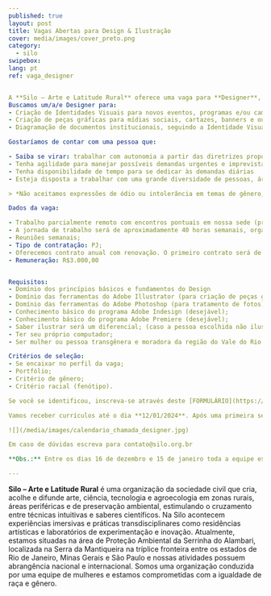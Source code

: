 ```yaml
---
published: true
layout: post
title: Vagas Abertas para Design & Ilustração
cover: media/images/cover_preto.png
category:
  - silo
swipebox:
lang: pt
ref: vaga_designer


A **Silo – Arte e Latitude Rural** oferece uma vaga para **Designer**, exclusiva para **mulheres e pessoas trans**, a partir de fevereiro de 2024.
Buscamos um/a/e Designer para:
- Criação de Identidades Visuais para novos eventos, programas e/ou campanhas, seguindo o briefing sugerido pela equipe de comunicação.
- Criação de peças gráficas para mídias sociais, cartazes, banners e outros, seguindo a Identidade Visual de cada uma das frentes da Silo.
- Diagramação de documentos institucionais, seguindo a Identidade Visual da Silo.

Gostaríamos de contar com uma pessoa que:

- Saiba se virar: trabalhar com autonomia a partir das diretrizes propostas, gerenciar prioridades e organizar sua rotina;
- Tenha agilidade para manejar possíveis demandas urgentes e imprevistas
- Tenha disponibilidade de tempo para se dedicar às demandas diárias
- Esteja disposta a trabalhar com uma grande diversidade de pessoas, áreas de interesse, modos de ser, agir e pensar;*

> *Não aceitamos expressões de ódio ou intolerância em temas de gênero, raça, etnia, posição social, orientação sexual, religiosa, ou de outra procedência.

Dados da vaga:

- Trabalho parcialmente remoto com encontros pontuais em nossa sede (previsão de  1 encontro mensal), na Serrinha do Alambari, no município de Resende – RJ;
- A jornada de trabalho será de aproximadamente 40 horas semanais, organizada por demandas e cumprimento de tarefas;
- Reuniões semanais;
- Tipo de contratação: PJ;
- Oferecemos contrato anual com renovação. O primeiro contrato será de seis meses para período de adaptação;
- Remuneração: R$3.000,00


Requisitos:
- Domínio dos princípios básicos e fundamentos do Design
- Domínio das ferramentas do Adobe Illustrator (para criação de peças gráficas em vetor);
- Domínio das ferramentas do Adobe Photoshop (para tratamento de fotos);
- Conhecimento básico do programa Adobe Indesign (desejável);
- Conhecimento básico do programa Adobe Premiere (desejável);
- Saber ilustrar será um diferencial; (caso a pessoa escolhida não ilustre, ela terá que trabalhar em conjunto com uma ilustradora na equipe)
- Ter seu próprio computador;
- Ser mulher ou pessoa transgênera e moradora da região do Vale do Rio Paraíba e Serra da Mantiqueira, de preferência das cidades a menos de 2:30h de Resende.

Critérios de seleção:
- Se encaixar no perfil da vaga;
- Portfólio;
- Critério de gênero;
- Critério racial (fenótipo).

Se você se identificou, inscreva-se através deste [FORMULÁRIO](https://forms.gle/uZLuyxwgJUTrWj5P9){:target="_blank"}.

Vamos receber currículos até o dia **12/01/2024**. Após uma primeira seleção de currículos, faremos uma entrevista com a/os/us candidatas/os/es prevista para a segunda quinzena de janeiro de 2023. Após o período de entrevistas, chamaremos a/o/u selecionada/o/e para início imediato.

![](/media/images/calendario_chamada_designer.jpg)

Em caso de dúvidas escreva para contato@silo.org.br

**Obs.:** Entre os dias 16 de dezembro e 15 de janeiro toda a equipe estará de recesso. Assim sendo, os emails ou mensagens enviadas durante esse período terão resposta após o dia 15 de janeiro. 

---
```


**Silo – Arte e Latitude Rural** é uma organização da sociedade civil que cria, acolhe e difunde arte, ciência, tecnologia e agroecologia em zonas rurais, áreas periféricas e de preservação ambiental, estimulando o cruzamento entre técnicas intuitivas e saberes científicos. Na Silo acontecem experiências imersivas e práticas transdisciplinares como residências artísticas e laboratórios de experimentação e inovação. Atualmente, estamos situadas na área de Proteção Ambiental da Serrinha do Alambari, localizada na Serra da Mantiqueira na tríplice fronteira entre os estados de Rio de Janeiro, Minas Gerais e São Paulo e nossas atividades possuem abrangência nacional e internacional. Somos uma organização conduzida por uma equipe de mulheres e estamos comprometidas com a igualdade de raça e gênero.

